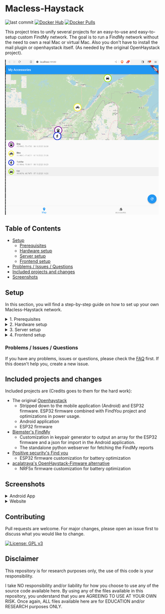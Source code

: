 # Macless-Haystack

![last commit](https://img.shields.io/github/last-commit/dchristl/macless-haystack)
[![Docker Hub](https://img.shields.io/badge/Docker%20Hub-Info-blue)](https://hub.docker.com/r/christld/macless-haystack)
[![Docker Pulls](https://img.shields.io/docker/pulls/christld/macless-haystack)](https://hub.docker.com/r/christld/macless-haystack)


This project tries to unify several projects for an easy-to-use and easy-to-setup custom FindMy network. The goal is to run a FindMy network without the need to own a real Mac or virtual Mac. Also you don't have to install the mail plugin or openhaystack itself. (As needed by the original OpenHaystack project).

<img src="images/dashboard_web.png" width="500" />

## Table of Contents

- [Setup](#setup)
  - [Prerequisites](#prerequisites)
  - [Hardware setup](#hardware-setup)
  - [Server setup](#server-setup)
  - [Frontend setup](#frontend-setup)
- [Problems / Issues / Questions](#problems--issues--questions)
- [Included projects and changes](#included-projects-and-changes)
- [Screenshots](#screenshots)

## Setup

In this section, you will find a step-by-step guide on how to set up your own Macless-Haystack network.

<details><summary>1. Prerequisites</summary>

## Prerequisites

- [Docker](https://www.docker.com/) installed
- [Python3](https://www.python.org/) and [pip3](https://pypi.org/project/pip/) installed
- Apple-ID with F2A (mobile or sms) enabled

---

</details>

<details><summary>2. Hardware setup</summary>

## Hardware setup

1. Head over to the [releases](github.com/dchristl/macless-haystack/releases/latest) section and download `generate_keys.py` and your needed firmware (ESP32 or NRF5x) zip file.

2. Execute the `generate_keys.py` script to generate your keypair. (Note: dependency `cryptography` is needed. Install it with `pip install cryptography`)

3. Unzip the firmware and flash it to your device (see [Install ESP32-firmware with your key](firmware/ESP32/README.md) or [Install NRF5x-firmware with your key](firmware/nrf5x/README.md))

> [!NOTE]  
> In general, any OpenHaystack-compatible device or its firmware is also compatible with Macless-Haystack (i.e. [the ST17H66](https://github.com/biemster/FindMy/tree/main/Lenze_ST17H66)). Typically, only the Base64-encoded advertisement key is required, which can be found in the .keys file after key generation.

---

</details>

<details><summary>3. Server setup</summary>

## Server setup

1. Create a new docker network

```bash
docker network create mh-network
```

2. Install [Anisette Server](https://github.com/Dadoum/anisette-v3-server):

```bash
docker run -d --restart always --name anisette -p 6969:6969 --volume anisette-v3_data:/home/Alcoholic/.config/anisette-v3/lib/ --network mh-network dadoum/anisette-v3-server
```

3. Start and set up your Macless Haystack endpoint in interactive mode:

```bash
docker run -it --restart unless-stopped --name macless-haystack -p 6176:6176 --volume mh_data:/app/endpoint/data --network mh-network christld/macless-haystack
```

###### You will be asked for your Apple-ID, password and your 2FA. If you see `serving at port 6176 over HTTP` you have all set up correctly

4. Restart your server now in background by restarting it in an other terminal

```bash
docker restart macless-haystack
```

---

</details>

<details><summary>4. Frontend setup</summary>

## Frontend setup

You can either use the frontend provided by GitHub, host the webserver for yourself or use the Android application

- *Optional*: Mobile: Install application
- *Optional*: Host: Browse to [Github Page](https://dchristl.github.io/macless-haystack/) (s. [Notes on SSL usage](FAQ.md#how-can-i-use-ssl-if-the-endpoint-runs-on-another-machine-than-the-ui))
- Import PREFIX_devices.json to your application
- If you run the frontend not on the same machine as your endpoint, you have to configure your Url in the settings

---

</details>

### Problems / Issues / Questions

If you have any problems, issues or questions, please check the [FAQ](FAQ.md) first. If this doesn't help you, create a new issue.

## Included projects and changes

Included projects are (Credits goes to them for the hard work):

- The original [Openhaystack](https://github.com/seemoo-lab/openhaystack)
  - Stripped down to the mobile application (Android) and ESP32 firmware. ESP32 firmware combined with FindYou project and optimizations in power usage.
  - Android application
  - ESP32 firmware
- [Biemster's FindMy](https://github.com/biemster/FindMy)
  - Customization in keypair generator to output an array for the ESP32 firmware and a json for import in the Android application.
  - The standalone python webserver for fetching the FindMy reports
- [Positive security's Find you](https://github.com/positive-security/find-you)
  - ESP32 firmware customization for battery optimization
- [acalatrava's OpenHaystack-Fimware alternative](https://github.com/acalatrava/openhaystack-firmware)
  - NRF5x firmware customization for battery optimization

## Screenshots

<details><summary>Android App</summary>

### Android

![Dashboard](images/history_mobile.png)
![Dashboard](images/history_mobile_2.png)
![Dashboard](images/accessories_mobile.png)
![Dashboard](images/settings_mobile.png)

</details>

<details><summary>Website</summary>

### Web

![Dashboard](images/history_web.png)
![Dashboard](images/history_web_light.png)
![Dashboard](images/accessories_web.png)

</details>

## Contributing

Pull requests are welcome. For major changes, please open an issue first to discuss what you would like to change.

[![License: GPL v3](https://img.shields.io/badge/License-GPLv3-blue.svg)](https://www.gnu.org/licenses/gpl-3.0)

## Disclaimer

This repository is for research purposes only, the use of this code is your responsibility.

I take NO responsibility and/or liability for how you choose to use any of the source code available here. By using any of the files available in this repository, you understand that you are AGREEING TO USE AT YOUR OWN RISK. Once again, ALL files available here are for EDUCATION and/or RESEARCH purposes ONLY.